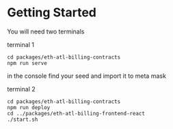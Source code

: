 # Getting Started

You will need two terminals

terminal 1

```
cd packages/eth-atl-billing-contracts
npm run serve
```

in the console find your seed and import it to meta mask

terminal 2

```
cd packages/eth-atl-billing-contracts
npm run deploy
cd ../packages/eth-atl-billing-frontend-react
./start.sh
```
